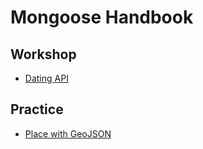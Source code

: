 
# Mongoose Handbook 

## Workshop  

- [Dating API](dating-app/README.md)

## Practice
 
- [Place with GeoJSON](practices/place-with-geojson.md)